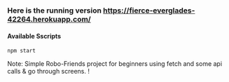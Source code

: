 ### Here is the running version https://fierce-everglades-42264.herokuapp.com/
#### Available Sscripts


```npm start ```

Note: Simple Robo-Friends project for beginners using fetch and some api calls & go through screens. !
